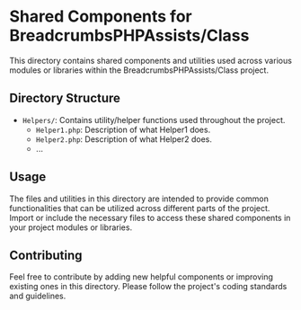 # Shared Components for BreadcrumbsPHPAssists/Class

This directory contains shared components and utilities used across various modules or libraries within the BreadcrumbsPHPAssists/Class project.

## Directory Structure

- `Helpers/`: Contains utility/helper functions used throughout the project.
    - `Helper1.php`: Description of what Helper1 does.
    - `Helper2.php`: Description of what Helper2 does.
    - ...

## Usage

The files and utilities in this directory are intended to provide common functionalities that can be utilized across different parts of the project. Import or include the necessary files to access these shared components in your project modules or libraries.

## Contributing

Feel free to contribute by adding new helpful components or improving existing ones in this directory. Please follow the project's coding standards and guidelines.



